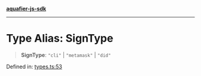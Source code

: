 [**aquafier-js-sdk**](../README.md)

***

# Type Alias: SignType

> **SignType**: `"cli"` \| `"metamask"` \| `"did"`

Defined in: [types.ts:53](https://github.com/inblockio/aqua-verifier-js-lib/blob/09413c69301a51b584d51846ffabc4d8f820b4fa/src/types.ts#L53)
